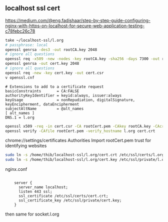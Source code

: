 ## localhost ssl cert

https://medium.com/@eng.fadishaar/step-by-step-guide-configuring-nginx-with-https-on-localhost-for-secure-web-application-testing-c78febc26c78

```sh
take ~/localhost-ssl/l.org
# passphrase: local
openssl genrsa -des3 -out rootCA.key 2048
# ignore all questions
openssl req -x509 -new -nodes -key rootCA.key -sha256 -days 7300 -out rootCert.pem
openssl genrsa -out cert.key 2048
# ignore all questions
openssl req -new -key cert.key -out cert.csr
v openssl.cnf
```

```
# Extensions to add to a certificate request
basicConstraints       = CA:FALSE
authorityKeyIdentifier = keyid:always, issuer:always
keyUsage               = nonRepudiation, digitalSignature, keyEncipherment, dataEncipherment
subjectAltName         = @alt_names
[ alt_names ]
DNS.1 = l.org
```

```sh
openssl x509 -req -in cert.csr -CA rootCert.pem -CAkey rootCA.key -CAcreateserial -out cert.crt -days 7300 -sha256 -extfile openssl.cnf
openssl verify -CAfile rootCert.pem -verify_hostname l.org cert.crt
```

chrome://settings/certificates
Authorities
Import rootCert.pem
trust for identifying websites

```sh
sudo ln -s /home/thib/localhost-ssl/l.org/cert.crt /etc/ssl/certs/l.org.crt
sudo ln -s /home/thib/localhost-ssl/l.org/cert.key /etc/ssl/private/l.org.key
```

nginx.conf

```

    server {
      server_name localhost;
      listen 443 ssl;
      ssl_certificate /etc/ssl/certs/cert.crt;
      ssl_certificate_key /etc/ssl/private/cert.key;
    }
```

then same for socket.l.org
